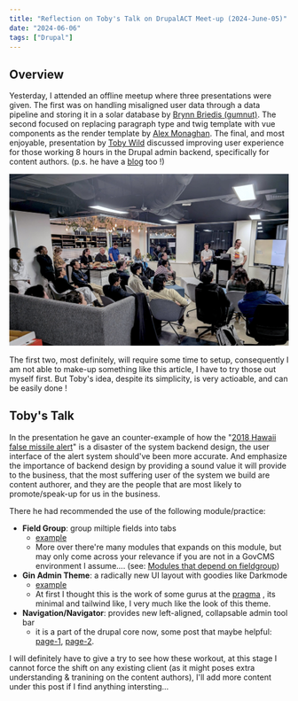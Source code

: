 ```yaml
---
title: "Reflection on Toby's Talk on DrupalACT Meet-up (2024-June-05)"
date: "2024-06-06"
tags: ["Drupal"]
---
```




## Overview

Yesterday, I attended an offline meetup where three presentations were given. The first was on handling misaligned user data through a data pipeline and storing it in a solar database by [Brynn Briedis (gumnut)](). The second focused on replacing paragraph type and twig template with vue components as the render template by [Alex Monaghan](https://www.linkedin.com/in/alex-monaghan-b7a416202/). The final, and most enjoyable, presentation by [Toby Wild](https://www.linkedin.com/in/toby-wild-b2aa0027/) discussed improving user experience for those working 8 hours in the Drupal admin backend, specifically for content authors. (p.s. he have a [blog](https://tobywild.com/) too !)

![2024-06-06T083403](2024-06-06T083403.jpg)

The first two, most definitely, will require some time to setup, consequently I am not able to make-up something like this article, I have to try those out myself first. But Toby's idea, despite its simplicity, is very actioable, and can be easily done !



## Toby's Talk

In the presentation he gave an counter-example of how the "[2018 Hawaii false missile alert](https://en.wikipedia.org/wiki/2018_Hawaii_false_missile_alert)" is a disaster of the system backend design, the user interface of the alert system should've been more accurate. And emphasize the importance of backend design by providing a sound value it will provide to the business, that the most suffering user of the system we build are content authorer, and they are the people that are most likely to promote/speak-up for us in the business.

There he had recommended the use of the following module/practice:

-   **Field Group**: group miltiple fields into tabs
    -   [example](1_wrHbAY4l_ulmlyN_Uwuahw.png)
    -   More over there're many modules that expands on this module, but may only come across your relevance if you are not in a GovCMS environment I assume.... (see: [Modules that depend on fieldgroup](https://www.drupal.org/project/field_group#Modules%20that%20depend%20on%20fieldgroup))
-   **Gin Admin Theme**: a radically new UI layout  with goodies like Darkmode
    -   [example](2024-06-06T084537.jpg)
    -   At first I thought this is the work of some gurus at the [pragma](https://www.pragma.com.au/people/) , its minimal and tailwind like, I very much like the look of this theme.
-   **Navigation/Navigator**: provides new left-aligned, collapsable admin tool bar
    -   it is a part of the drupal core now, some post that maybe helpful: [page-1](https://www.drupal.org/project/navigation), [page-2](https://www.drupal.org/project/drupal/issues/3438895).



I will definitely have to give a try to see how these workout, at this stage I cannot force the shift on any existing client (as it might poses extra understanding & tranining on the content authors), I'll add more content under this post if I find anything intersting...



























